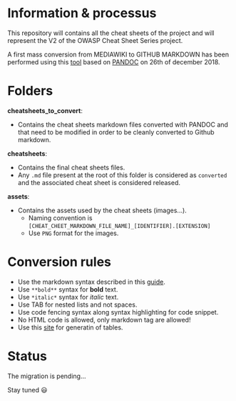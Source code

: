 # Information & processus

This repository will contains all the cheat sheets of the project and will represent the V2 of the OWASP Cheat Sheet Series project.

A first mass conversion from MEDIAWIKI to GITHUB MARKDOWN has been performed using this [tool](https://github.com/philipashlock/mediawiki-to-markdown) based on [PANDOC](https://pandoc.org/MANUAL.html) on 26th of december 2018.

# Folders

**cheatsheets_to_convert**: 
* Contains the cheat sheets markdown files converted with PANDOC and that need to be modified in order to be cleanly converted to Github markdown.

**cheatsheets**: 
* Contains the final cheat sheets files. 
* Any `.md` file present at the root of this folder is considered as `converted` and the associated cheat sheet is considered released.

**assets**: 
* Contains the assets used by the cheat sheets (images...).
    *  Naming convention is `[CHEAT_CHEET_MARKDOWN_FILE_NAME]_[IDENTIFIER].[EXTENSION]`
    * Use `PNG` format for the images.


# Conversion rules

* Use the markdown syntax described in this [guide](https://guides.github.com/features/mastering-markdown/).
* Use `**bold**` syntax for **bold** text.
* Use `*italic*` syntax for *italic* text.
* Use TAB for nested lists and not spaces.
* Use code fencing syntax along syntax highlighting for code snippet.
* No HTML code is allowed, only markdown tag are allowed!
* Use this [site](https://www.tablesgenerator.com/markdown_tables) for generatin of tables.

# Status

The migration is pending...

Stay tuned :smiley:
